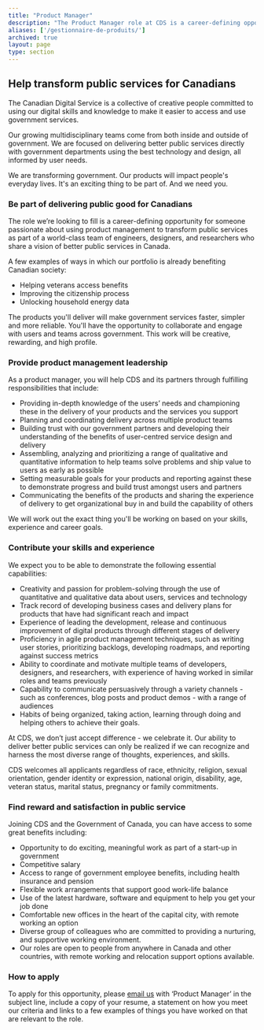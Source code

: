 ```yaml
---
title: "Product Manager"
description: "The Product Manager role at CDS is a career-defining opportunity for someone passionate about using product management to transform public services as part of a world-class team of engineers, designers, and researchers who share a vision of better public services in Canada."
aliases: ['/gestionnaire-de-produits/']
archived: true
layout: page
type: section
---
```

## Help transform public services for Canadians
            
The Canadian Digital Service is a collective of creative people committed to using our digital skills and knowledge to make it easier to access and use government services.

Our growing multidisciplinary teams come from both inside and outside of government. We are focused on delivering better public services directly with government departments using the best technology and design, all informed by user needs.

We are transforming government. Our products will impact people's everyday lives. It's an exciting thing to be part of. And we need you.

### Be part of delivering public good for Canadians
            
The role we’re looking to fill is a career-defining opportunity for someone passionate about using product management to transform public services as part of a world-class team of engineers, designers, and researchers who share a vision of better public services in Canada.
            
A few examples of ways in which our portfolio is already benefiting Canadian society:

* Helping veterans access benefits
* Improving the citizenship process
* Unlocking household energy data
			
The products you'll deliver will make government services faster, simpler and more reliable. You'll have the opportunity to collaborate and engage with users and teams across government. This work will be creative, rewarding, and high profile.
            
### Provide product management leadership
            
As a product manager, you will help CDS and its partners through fulfilling responsibilities that include:

* Providing in-depth knowledge of the users’ needs and championing these in the delivery of your products and the services you support
* Planning and coordinating delivery across multiple product teams
* Building trust with our government partners and developing their understanding of the benefits of user-centred service design and delivery
* Assembling, analyzing and prioritizing a range of qualitative and quantitative information to help teams solve problems and ship value to users as early as possible
* Setting measurable goals for your products and reporting against these to demonstrate progress and build trust amongst users and partners
* Communicating the benefits of the products and sharing the experience of delivery to get organizational buy in and build the capability of others
			
We will work out the exact thing you'll be working on based on your skills, experience and career goals.
			
### Contribute your skills and experience
            
We expect you to be able to demonstrate the following essential capabilities:

* Creativity and passion for problem-solving through the use of quantitative and qualitative data about users, services and technology
* Track record of developing business cases and delivery plans for products that have had significant reach and impact 
* Experience of leading the development, release and continuous improvement of digital products through different stages of delivery
* Proficiency in agile product management techniques, such as writing user stories, prioritizing backlogs, developing roadmaps, and reporting against success metrics
* Ability to coordinate and motivate multiple teams of developers, designers, and researchers, with experience of having worked in similar roles and teams previously
* Capability to communicate persuasively through a variety channels - such as conferences, blog posts and product demos - with a range of audiences
* Habits of being organized, taking action, learning through doing and helping others to achieve their goals.
			
At CDS, we don’t just accept difference - we celebrate it. Our ability to deliver better public services can only be realized if we can recognize and harness the most diverse range of thoughts, experiences, and skills.
            
CDS welcomes all applicants regardless of race, ethnicity, religion, sexual orientation, gender identity or expression, national origin, disability, age, veteran status, marital status, pregnancy or family commitments.
            
### Find reward and satisfaction in public service
            
Joining CDS and the Government of Canada, you can have access to some great benefits including:
            
* Opportunity to do exciting, meaningful work as part of a start-up in government
* Competitive salary
* Access to range of government employee benefits, including health insurance and pension
* Flexible work arrangements that support good work-life balance
* Use of the latest hardware, software and equipment to help you get your job done
* Comfortable new offices in the heart of the capital city, with remote working an option
* Diverse group of colleagues who are committed to providing a nurturing, and supportive working environment.
* Our roles are open to people from anywhere in Canada and other countries, with remote working and relocation support options available.
            
### How to apply
            
To apply for this opportunity, please [email us](mailto:CDSRecruitment.RecrutementSNC@tbs-sct.gc.ca) with ‘Product Manager’ in the subject line, include a copy of your resume, a statement on how you meet our criteria and links to a few examples of things you have worked on that are relevant to the role.
